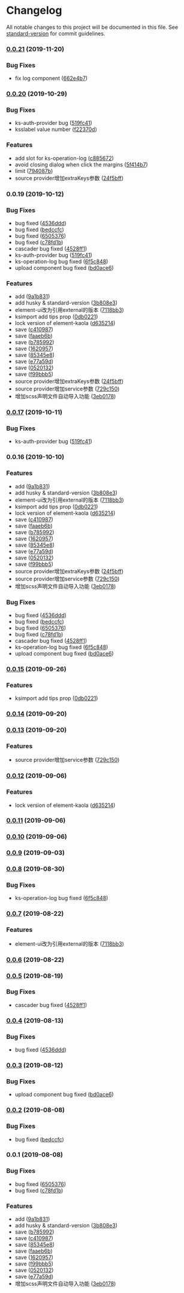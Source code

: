 # Changelog

All notable changes to this project will be documented in this file. See [standard-version](https://github.com/conventional-changelog/standard-version) for commit guidelines.

### [0.0.21](https://github.com/kaola-fed/rds-vue/compare/v0.0.20...v0.0.21) (2019-11-20)


### Bug Fixes

* fix log component ([662e4b7](https://github.com/kaola-fed/rds-vue/commit/662e4b7))

### [0.0.20](https://github.com/kaola-fed/rds-vue/compare/v0.0.15...v0.0.20) (2019-10-29)


### Bug Fixes

* ks-auth-provider bug ([519fc41](https://github.com/kaola-fed/rds-vue/commit/519fc41))
* ksslabel value number ([f22370d](https://github.com/kaola-fed/rds-vue/commit/f22370d))


### Features

* add slot for ks-operation-log ([c885672](https://github.com/kaola-fed/rds-vue/commit/c885672))
* avoid closing dialog when click the margins ([5f414b7](https://github.com/kaola-fed/rds-vue/commit/5f414b7))
* limit ([794087b](https://github.com/kaola-fed/rds-vue/commit/794087b))
* source provider增加extraKeys参数 ([24f5bff](https://github.com/kaola-fed/rds-vue/commit/24f5bff))

### 0.0.19 (2019-10-12)


### Bug Fixes

* bug fixed ([4536ddd](https://github.com/kaola-fed/rds-vue/commit/4536ddd))
* bug fixed ([bedccfc](https://github.com/kaola-fed/rds-vue/commit/bedccfc))
* bug fixed ([6505376](https://github.com/kaola-fed/rds-vue/commit/6505376))
* bug fixed ([c78fd1b](https://github.com/kaola-fed/rds-vue/commit/c78fd1b))
* cascader bug fixed ([4528ff1](https://github.com/kaola-fed/rds-vue/commit/4528ff1))
* ks-auth-provider bug ([519fc41](https://github.com/kaola-fed/rds-vue/commit/519fc41))
* ks-operation-log  bug fixed ([6f5c848](https://github.com/kaola-fed/rds-vue/commit/6f5c848))
* upload component bug fixed ([bd0ace6](https://github.com/kaola-fed/rds-vue/commit/bd0ace6))


### Features

* add ([9a1b831](https://github.com/kaola-fed/rds-vue/commit/9a1b831))
* add husky & standard-version ([3b808e3](https://github.com/kaola-fed/rds-vue/commit/3b808e3))
* element-ui改为引用external的版本 ([7118bb3](https://github.com/kaola-fed/rds-vue/commit/7118bb3))
* ksimport add tips prop ([0db0221](https://github.com/kaola-fed/rds-vue/commit/0db0221))
* lock version of element-kaola ([d635214](https://github.com/kaola-fed/rds-vue/commit/d635214))
* save ([c410987](https://github.com/kaola-fed/rds-vue/commit/c410987))
* save ([faaeb6b](https://github.com/kaola-fed/rds-vue/commit/faaeb6b))
* save ([b785992](https://github.com/kaola-fed/rds-vue/commit/b785992))
* save ([1620957](https://github.com/kaola-fed/rds-vue/commit/1620957))
* save ([85345e8](https://github.com/kaola-fed/rds-vue/commit/85345e8))
* save ([e77a59d](https://github.com/kaola-fed/rds-vue/commit/e77a59d))
* save ([0520132](https://github.com/kaola-fed/rds-vue/commit/0520132))
* save ([f99bbb5](https://github.com/kaola-fed/rds-vue/commit/f99bbb5))
* source provider增加extraKeys参数 ([24f5bff](https://github.com/kaola-fed/rds-vue/commit/24f5bff))
* source provider增加service参数 ([729c150](https://github.com/kaola-fed/rds-vue/commit/729c150))
* 增加scss声明文件自动导入功能 ([3eb0178](https://github.com/kaola-fed/rds-vue/commit/3eb0178))

### [0.0.17](https://github.com/kaola-fed/rds-vue/compare/v0.0.16...v0.0.17) (2019-10-11)


### Bug Fixes

* ks-auth-provider bug ([519fc41](https://github.com/kaola-fed/rds-vue/commit/519fc415c46d1c7ea980e4546b61694db04e0e1a))

### 0.0.16 (2019-10-10)


### Features

* add ([9a1b831](https://github.com/kaola-fed/rds-vue/commit/9a1b831e9af2a387495743c62782bb48cf94a5bb))
* add husky & standard-version ([3b808e3](https://github.com/kaola-fed/rds-vue/commit/3b808e34aa8232f9bafc97ad7748eefaa4b7757e))
* element-ui改为引用external的版本 ([7118bb3](https://github.com/kaola-fed/rds-vue/commit/7118bb3372d88f4883244a0f8c2d18be44e9a0c3))
* ksimport add tips prop ([0db0221](https://github.com/kaola-fed/rds-vue/commit/0db0221b03131f1418194390a685498c82377cb5))
* lock version of element-kaola ([d635214](https://github.com/kaola-fed/rds-vue/commit/d6352149f17e9217f9d52ec0411e7c2e2d1c19b7))
* save ([c410987](https://github.com/kaola-fed/rds-vue/commit/c410987e64fb92b58cf35f390d985da2c66f63e8))
* save ([faaeb6b](https://github.com/kaola-fed/rds-vue/commit/faaeb6bc2b10e4d478fa49d10eac5d1395948dc9))
* save ([b785992](https://github.com/kaola-fed/rds-vue/commit/b7859925df220a3de49d9a0eed06eebe4653255c))
* save ([1620957](https://github.com/kaola-fed/rds-vue/commit/16209576e6e6fa48e0a2c820b0df5e1913a45a7d))
* save ([85345e8](https://github.com/kaola-fed/rds-vue/commit/85345e83affa0e3f6cbe63a000e355cfc73ce359))
* save ([e77a59d](https://github.com/kaola-fed/rds-vue/commit/e77a59d04eebebb0bed50c38647790300c52a40a))
* save ([0520132](https://github.com/kaola-fed/rds-vue/commit/05201323034b136472b9cbb9c73cd1a5e2819ccb))
* save ([f99bbb5](https://github.com/kaola-fed/rds-vue/commit/f99bbb58b241f47187b83c5c7caeb8dc0cfb61c3))
* source provider增加extraKeys参数 ([24f5bff](https://github.com/kaola-fed/rds-vue/commit/24f5bff1fded67d3e1d6af377c61d1b8cd7e49ab))
* source provider增加service参数 ([729c150](https://github.com/kaola-fed/rds-vue/commit/729c15091ebdd199e3784f543d968a7392255e7b))
* 增加scss声明文件自动导入功能 ([3eb0178](https://github.com/kaola-fed/rds-vue/commit/3eb01787d483177557b7d72fb1edba84022d13e0))


### Bug Fixes

* bug fixed ([4536ddd](https://github.com/kaola-fed/rds-vue/commit/4536ddd235010ce90c1b8a2e565d3fc7603f850f))
* bug fixed ([bedccfc](https://github.com/kaola-fed/rds-vue/commit/bedccfc972dc3bb3da11001d5aa58149368b8a43))
* bug fixed ([6505376](https://github.com/kaola-fed/rds-vue/commit/6505376493d79d2f5553c27a0109c7a524be89b6))
* bug fixed ([c78fd1b](https://github.com/kaola-fed/rds-vue/commit/c78fd1b41c906c187c4592511977a95d2ad2016d))
* cascader bug fixed ([4528ff1](https://github.com/kaola-fed/rds-vue/commit/4528ff1661f29a9192f028ded993f3673614186c))
* ks-operation-log  bug fixed ([6f5c848](https://github.com/kaola-fed/rds-vue/commit/6f5c84877e1e38b2f8cea5514d5b20e12e45ab64))
* upload component bug fixed ([bd0ace6](https://github.com/kaola-fed/rds-vue/commit/bd0ace61a7f1080f5d902610f4e9698bb82f8c74))

### [0.0.15](https://github.com/kaola-fed/rds-vue/compare/v0.0.14...v0.0.15) (2019-09-26)


### Features

* ksimport add tips prop ([0db0221](https://github.com/kaola-fed/rds-vue/commit/0db0221))

### [0.0.14](https://github.com/kaola-fed/rds-vue/compare/v0.0.13...v0.0.14) (2019-09-20)

### [0.0.13](https://github.com/kaola-fed/rds-vue/compare/v0.0.12...v0.0.13) (2019-09-20)


### Features

* source provider增加service参数 ([729c150](https://github.com/kaola-fed/rds-vue/commit/729c150))

### [0.0.12](https://github.com/kaola-fed/rds-vue/compare/v0.0.11...v0.0.12) (2019-09-06)


### Features

* lock version of element-kaola ([d635214](https://github.com/kaola-fed/rds-vue/commit/d635214))

### [0.0.11](https://github.com/kaola-fed/rds-vue/compare/v0.0.10...v0.0.11) (2019-09-06)

### [0.0.10](https://github.com/kaola-fed/rds-vue/compare/v0.0.9...v0.0.10) (2019-09-06)

### [0.0.9](https://github.com/kaola-fed/rds-vue/compare/v0.0.8...v0.0.9) (2019-09-03)

### [0.0.8](https://github.com/kaola-fed/rds-vue/compare/v0.0.7...v0.0.8) (2019-08-30)


### Bug Fixes

* ks-operation-log  bug fixed ([6f5c848](https://github.com/kaola-fed/rds-vue/commit/6f5c848))

### [0.0.7](https://github.com/kaola-fed/rds-vue/compare/v0.0.6...v0.0.7) (2019-08-22)


### Features

* element-ui改为引用external的版本 ([7118bb3](https://github.com/kaola-fed/rds-vue/commit/7118bb3))

### [0.0.6](https://github.com/kaola-fed/rds-vue/compare/v0.0.5...v0.0.6) (2019-08-22)

### [0.0.5](https://github.com/kaola-fed/rds-vue/compare/v0.0.4...v0.0.5) (2019-08-19)


### Bug Fixes

* cascader bug fixed ([4528ff1](https://github.com/kaola-fed/rds-vue/commit/4528ff1))

### [0.0.4](https://github.com/kaola-fed/rds-vue/compare/v0.0.3...v0.0.4) (2019-08-13)


### Bug Fixes

* bug fixed ([4536ddd](https://github.com/kaola-fed/rds-vue/commit/4536ddd))

### [0.0.3](https://github.com/kaola-fed/rds-vue/compare/v0.0.2...v0.0.3) (2019-08-12)


### Bug Fixes

* upload component bug fixed ([bd0ace6](https://github.com/kaola-fed/rds-vue/commit/bd0ace6))

### [0.0.2](https://github.com/kaola-fed/rds-vue/compare/v0.0.1...v0.0.2) (2019-08-08)


### Bug Fixes

* bug fixed ([bedccfc](https://github.com/kaola-fed/rds-vue/commit/bedccfc))

### 0.0.1 (2019-08-08)


### Bug Fixes

* bug fixed ([6505376](https://github.com/kaola-fed/rds-vue/commit/6505376))
* bug fixed ([c78fd1b](https://github.com/kaola-fed/rds-vue/commit/c78fd1b))


### Features

* add ([9a1b831](https://github.com/kaola-fed/rds-vue/commit/9a1b831))
* add husky & standard-version ([3b808e3](https://github.com/kaola-fed/rds-vue/commit/3b808e3))
* save ([b785992](https://github.com/kaola-fed/rds-vue/commit/b785992))
* save ([c410987](https://github.com/kaola-fed/rds-vue/commit/c410987))
* save ([85345e8](https://github.com/kaola-fed/rds-vue/commit/85345e8))
* save ([faaeb6b](https://github.com/kaola-fed/rds-vue/commit/faaeb6b))
* save ([1620957](https://github.com/kaola-fed/rds-vue/commit/1620957))
* save ([f99bbb5](https://github.com/kaola-fed/rds-vue/commit/f99bbb5))
* save ([0520132](https://github.com/kaola-fed/rds-vue/commit/0520132))
* save ([e77a59d](https://github.com/kaola-fed/rds-vue/commit/e77a59d))
* 增加scss声明文件自动导入功能 ([3eb0178](https://github.com/kaola-fed/rds-vue/commit/3eb0178))
